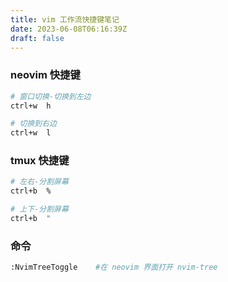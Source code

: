 ```yaml
---
title: vim 工作流快捷键笔记
date: 2023-06-08T06:16:39Z
draft: false
---
```


### neovim 快捷键

```bash
# 窗口切换-切换到左边
ctrl+w  h

# 切换到右边
ctrl+w  l
```


### tmux 快捷键

```bash
# 左右-分割屏幕
ctrl+b  %

# 上下-分割屏幕
ctrl+b  "

```

### 命令

```bash
:NvimTreeToggle    #在 neovim 界面打开 nvim-tree
```

